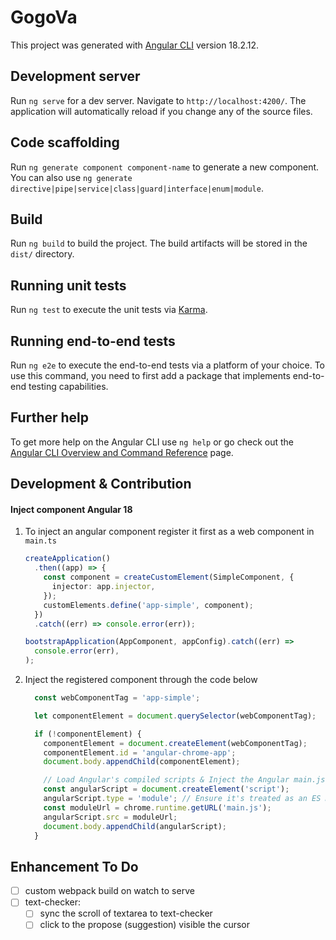 # GogoVa

This project was generated with [Angular CLI](https://github.com/angular/angular-cli) version 18.2.12.

## Development server

Run `ng serve` for a dev server. Navigate to `http://localhost:4200/`. The application will automatically reload if you change any of the source files.

## Code scaffolding

Run `ng generate component component-name` to generate a new component. You can also use `ng generate directive|pipe|service|class|guard|interface|enum|module`.

## Build

Run `ng build` to build the project. The build artifacts will be stored in the `dist/` directory.

## Running unit tests

Run `ng test` to execute the unit tests via [Karma](https://karma-runner.github.io).

## Running end-to-end tests

Run `ng e2e` to execute the end-to-end tests via a platform of your choice. To use this command, you need to first add a package that implements end-to-end testing capabilities.

## Further help

To get more help on the Angular CLI use `ng help` or go check out the [Angular CLI Overview and Command Reference](https://angular.dev/tools/cli) page.



## Development & Contribution

#### Inject component Angular 18

1. To inject an angular component register it first as a web component in `main.ts`

     ```typescript
     createApplication()
       .then((app) => {
         const component = createCustomElement(SimpleComponent, {
           injector: app.injector,
         });
         customElements.define('app-simple', component);
       })
       .catch((err) => console.error(err));
     
     bootstrapApplication(AppComponent, appConfig).catch((err) =>
       console.error(err),
     );
     ```

     

2. Inject the registered component through the code below 

     ```typescript
       const webComponentTag = 'app-simple';
     
       let componentElement = document.querySelector(webComponentTag);
     
       if (!componentElement) {
         componentElement = document.createElement(webComponentTag);
         componentElement.id = 'angular-chrome-app';
         document.body.appendChild(componentElement);
     
         // Load Angular's compiled scripts & Inject the Angular main.js script
         const angularScript = document.createElement('script');
         angularScript.type = 'module'; // Ensure it's treated as an ES module
         const moduleUrl = chrome.runtime.getURL('main.js');
         angularScript.src = moduleUrl;
         document.body.appendChild(angularScript);
       }
     ```

## Enhancement To Do
- [ ] custom webpack build on watch to serve
- [ ] text-checker:
  - [ ] sync the scroll of textarea to text-checker
  - [ ] click to the propose (suggestion) visible the cursor
